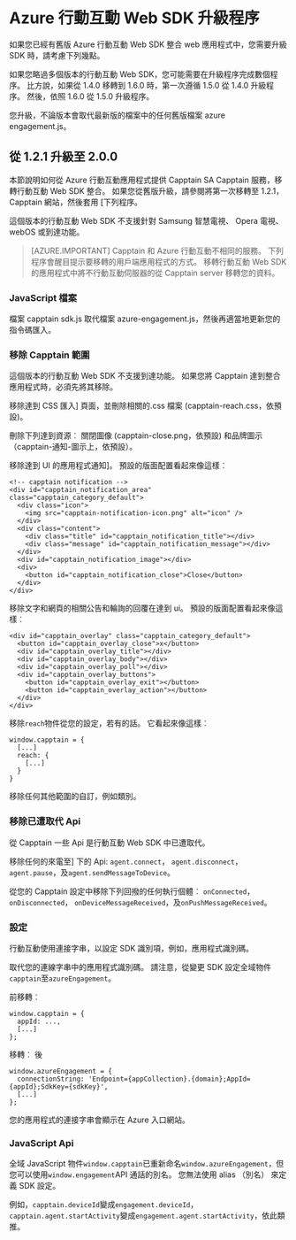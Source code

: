 <properties
    pageTitle="Azure 行動互動 Web SDK 升級程序 |Microsoft Azure"
    description="最新的更新和 Azure 行動互動 Web SDK 的程序"
    services="mobile-engagement"
    documentationCenter="mobile"
    authors="piyushjo"
    manager="erikre"
    editor="" />

<tags
    ms.service="mobile-engagement"
    ms.workload="mobile"
    ms.tgt_pltfrm="web"
    ms.devlang="js"
    ms.topic="article"
    ms.date="06/07/2016"
    ms.author="piyushjo" />


# <a name="azure-mobile-engagement-web-sdk-upgrade-procedures"></a>Azure 行動互動 Web SDK 升級程序

如果您已經有舊版 Azure 行動互動 Web SDK 整合 web 應用程式中，您需要升級 SDK 時，請考慮下列幾點。

如果您略過多個版本的行動互動 Web SDK，您可能需要在升級程序完成數個程序。 比方說，如果從 1.4.0 移轉到 1.6.0 時，第一次遵循 1.5.0 從 1.4.0 升級程序。 然後，依照 1.6.0 從 1.5.0 升級程序。

您升級，不論版本會取代最新版的檔案中的任何舊版檔案 azure engagement.js。

## <a name="upgrade-from-121-to-200"></a>從 1.2.1 升級至 2.0.0

本節說明如何從 Azure 行動互動應用程式提供 Capptain SA Capptain 服務，移轉行動互動 Web SDK 整合。 如果您從舊版升級，請參閱將第一次移轉至 1.2.1，Capptain 網站，然後套用 [下列程序。

這個版本的行動互動 Web SDK 不支援針對 Samsung 智慧電視、 Opera 電視、 webOS 或到達功能。

>[AZURE.IMPORTANT] Capptain 和 Azure 行動互動不相同的服務。 下列程序會醒目提示要移轉的用戶端應用程式的方式。 移轉行動互動 Web SDK 的應用程式中將不行動互動伺服器的從 Capptain server 移轉您的資料。

### <a name="javascript-files"></a>JavaScript 檔案

檔案 capptain sdk.js 取代檔案 azure-engagement.js，然後再適當地更新您的指令碼匯入。

### <a name="remove-capptain-reach"></a>移除 Capptain 範圍

這個版本的行動互動 Web SDK 不支援到達功能。 如果您將 Capptain 達到整合應用程式時，必須先將其移除。

移除達到 CSS 匯入] 頁面，並刪除相關的.css 檔案 (capptain-reach.css，依預設)。

刪除下列達到資源︰ 關閉圖像 (capptain-close.png，依預設) 和品牌圖示 （capptain-通知-圖示上，依預設）。

移除達到 UI 的應用程式通知]。 預設的版面配置看起來像這樣︰

    <!-- capptain notification -->
    <div id="capptain_notification_area" class="capptain_category_default">
      <div class="icon">
        <img src="capptain-notification-icon.png" alt="icon" />
      </div>
      <div class="content">
        <div class="title" id="capptain_notification_title"></div>
        <div class="message" id="capptain_notification_message"></div>
      </div>
      <div id="capptain_notification_image"></div>
      <div>
        <button id="capptain_notification_close">Close</button>
      </div>
    </div>

移除文字和網頁的相關公告和輪詢的回覆在達到 ui。 預設的版面配置看起來像這樣︰

    <div id="capptain_overlay" class="capptain_category_default">
      <button id="capptain_overlay_close">x</button>
      <div id="capptain_overlay_title"></div>
      <div id="capptain_overlay_body"></div>
      <div id="capptain_overlay_poll"></div>
      <div id="capptain_overlay_buttons">
        <button id="capptain_overlay_exit"></button>
        <button id="capptain_overlay_action"></button>
      </div>
    </div>

移除`reach`物件從您的設定，若有的話。 它看起來像這樣︰

    window.capptain = {
      [...]
      reach: {
        [...]
      }
    }

移除任何其他範圍的自訂，例如類別。

### <a name="remove-deprecated-apis"></a>移除已遭取代 Api

從 Capptain 一些 Api 是行動互動 Web SDK 中已遭取代。

移除任何的來電至] 下的 Api: `agent.connect`， `agent.disconnect`， `agent.pause`，及`agent.sendMessageToDevice`。

從您的 Capptain 設定中移除下列回撥的任何執行個體︰ `onConnected`， `onDisconnected`， `onDeviceMessageReceived`，及`onPushMessageReceived`。

### <a name="configuration"></a>設定

行動互動使用連接字串，以設定 SDK 識別項，例如，應用程式識別碼。

取代您的連線字串中的應用程式識別碼。 請注意，從變更 SDK 設定全域物件`capptain`至`azureEngagement`。

前移轉︰

    window.capptain = {
      appId: ...,
      [...]
    };

移轉︰ 後

    window.azureEngagement = {
      connectionString: 'Endpoint={appCollection}.{domain};AppId={appId};SdkKey={sdkKey}',
      [...]
    };

您的應用程式的連接字串會顯示在 Azure 入口網站。

### <a name="javascript-apis"></a>JavaScript Api

全域 JavaScript 物件`window.capptain`已重新命名`window.azureEngagement`，但您可以使用`window.engagement`API 通話的別名。 您無法使用 alias （別名） 來定義 SDK 設定。

例如，`capptain.deviceId`變成`engagement.deviceId`，`capptain.agent.startActivity`變成`engagement.agent.startActivity`，依此類推。
